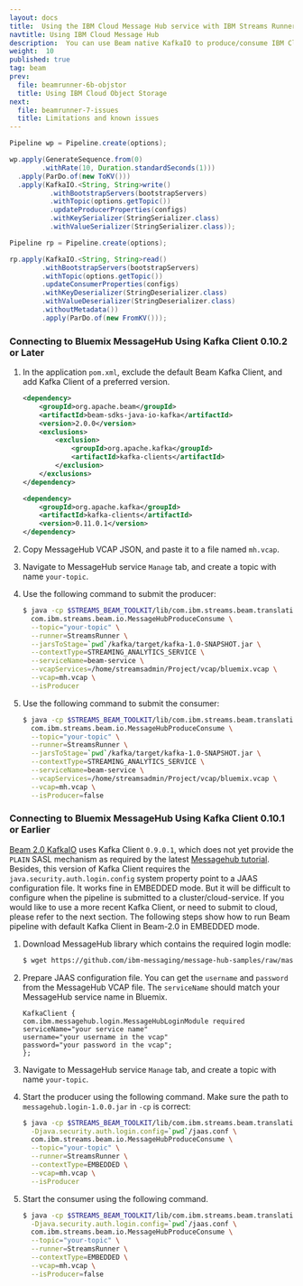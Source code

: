 ```yaml
---
layout: docs
title:  Using the IBM Cloud Message Hub service with IBM Streams Runner for Apache Beam
navtitle: Using IBM Cloud Message Hub
description:  You can use Beam native KafkaIO to produce/consume IBM Cloud Message Hub messages.
weight:  10
published: true
tag: beam
prev:
  file: beamrunner-6b-objstor
  title: Using IBM Cloud Object Storage
next:
  file: beamrunner-7-issues
  title: Limitations and known issues
---
```



```java
Pipeline wp = Pipeline.create(options);

wp.apply(GenerateSequence.from(0)
        .withRate(10, Duration.standardSeconds(1)))
  .apply(ParDo.of(new ToKV()))
  .apply(KafkaIO.<String, String>write()
          .withBootstrapServers(bootstrapServers)
          .withTopic(options.getTopic())
          .updateProducerProperties(configs)
          .withKeySerializer(StringSerializer.class)
          .withValueSerializer(StringSerializer.class));
```

```java
Pipeline rp = Pipeline.create(options);

rp.apply(KafkaIO.<String, String>read()
        .withBootstrapServers(bootstrapServers)
        .withTopic(options.getTopic())
        .updateConsumerProperties(configs)
        .withKeyDeserializer(StringDeserializer.class)
        .withValueDeserializer(StringDeserializer.class)
        .withoutMetadata())
        .apply(ParDo.of(new FromKV()));
```

### Connecting to Bluemix MessageHub Using Kafka Client 0.10.2 or Later

1. In the application `pom.xml`, exclude the default Beam Kafka Client, and add Kafka Client of a
preferred version.

    ```xml
    <dependency>
        <groupId>org.apache.beam</groupId>
        <artifactId>beam-sdks-java-io-kafka</artifactId>
        <version>2.0.0</version>
        <exclusions>
            <exclusion>
                <groupId>org.apache.kafka</groupId>
                <artifactId>kafka-clients</artifactId>
            </exclusion>
        </exclusions>
    </dependency>

    <dependency>
        <groupId>org.apache.kafka</groupId>
        <artifactId>kafka-clients</artifactId>
        <version>0.11.0.1</version>
    </dependency>
    ```

2. Copy MessageHub VCAP JSON, and paste it to a file named `mh.vcap`.

3. Navigate to MessageHub service `Manage` tab, and create a topic with name `your-topic`.

4. Use the following command to submit the producer:

    ```bash
    $ java -cp $STREAMS_BEAM_TOOLKIT/lib/com.ibm.streams.beam.translation.jar:$STREAMS_INSTALL/lib/com.ibm.streams.operator.samples.jar:`pwd`/kafka/target/kafka-1.0-SNAPSHOT.jar \
      com.ibm.streams.beam.io.MessageHubProduceConsume \
      --topic="your-topic" \
      --runner=StreamsRunner \
      --jarsToStage=`pwd`/kafka/target/kafka-1.0-SNAPSHOT.jar \
      --contextType=STREAMING_ANALYTICS_SERVICE \
      --serviceName=beam-service \
      --vcapServices=/home/streamsadmin/Project/vcap/bluemix.vcap \
      --vcap=mh.vcap \
      --isProducer
    ```

4. Use the following command to submit the consumer:

    ```bash
    $ java -cp $STREAMS_BEAM_TOOLKIT/lib/com.ibm.streams.beam.translation.jar:$STREAMS_INSTALL/lib/com.ibm.streams.operator.samples.jar:`pwd`/kafka/target/kafka-1.0-SNAPSHOT.jar \
      com.ibm.streams.beam.io.MessageHubProduceConsume \
      --topic="your-topic" \
      --runner=StreamsRunner \
      --jarsToStage=`pwd`/kafka/target/kafka-1.0-SNAPSHOT.jar \
      --contextType=STREAMING_ANALYTICS_SERVICE \
      --serviceName=beam-service \
      --vcapServices=/home/streamsadmin/Project/vcap/bluemix.vcap \
      --vcap=mh.vcap \
      --isProducer=false
    ```


### Connecting to Bluemix MessageHub Using Kafka Client 0.10.1 or Earlier

[Beam 2.0 KafkaIO](https://github.com/apache/beam/blob/release-2.0.0/sdks/java/io/kafka/pom.xml#L33)
uses Kafka Client `0.9.0.1`, which does not yet provide the `PLAIN` SASL mechanism as required by the latest
[Messagehub tutorial](https://console.bluemix.net/docs/services/MessageHub/messagehub111.html#kafka_streams).
Besides, this version of Kafka Client requires the `java.security.auth.login.config` system
property point to a JAAS configuration file. It works fine in EMBEDDED mode. But it will be
difficult to configure when the pipeline is submitted to a cluster/cloud-service. If you would
like to use a more recent Kafka Client, or need to submit to cloud, please refer to
the next section. The following steps show how to run Beam pipeline with default Kafka Client in
Beam-2.0 in EMBEDDED mode.


1. Download MessageHub library which contains the required login modle:

    ```bash
    $ wget https://github.com/ibm-messaging/message-hub-samples/raw/master/kafka-0.9/message-hub-login-library/messagehub.login-1.0.0.jar
    ```

2. Prepare JAAS configuration file. You can get the `username` and `password` from the MessageHub
VCAP file. The `serviceName` should match your MessageHub service name in Bluemix.

    ```
    KafkaClient {
    com.ibm.messagehub.login.MessageHubLoginModule required
    serviceName="your service name"
    username="your username in the vcap"
    password="your password in the vcap";
    };
    ```

3. Navigate to MessageHub service `Manage` tab, and create a topic with name `your-topic`.

4. Start the producer using the following command. Make sure the path to `messagehub.login-1.0.0.jar`
in `-cp` is correct:

    ```bash
    $ java -cp $STREAMS_BEAM_TOOLKIT/lib/com.ibm.streams.beam.translation.jar:$STREAMS_INSTALL/lib/com.ibm.streams.operator.samples.jar:`pwd`/kafka/target/kafka-1.0-SNAPSHOT.jar:messagehub.login-1.0.0.jar \
      -Djava.security.auth.login.config=`pwd`/jaas.conf \
      com.ibm.streams.beam.io.MessageHubProduceConsume \
      --topic="your-topic" \
      --runner=StreamsRunner \
      --contextType=EMBEDDED \
      --vcap=mh.vcap \
      --isProducer
    ```

5. Start the consumer using the following command.

    ```bash
    $ java -cp $STREAMS_BEAM_TOOLKIT/lib/com.ibm.streams.beam.translation.jar:$STREAMS_INSTALL/lib/com.ibm.streams.operator.samples.jar:`pwd`/kafka/target/kafka-1.0-SNAPSHOT.jar:messagehub.login-1.0.0.jar \
      -Djava.security.auth.login.config=`pwd`/jaas.conf \
      com.ibm.streams.beam.io.MessageHubProduceConsume \
      --topic="your-topic" \
      --runner=StreamsRunner \
      --contextType=EMBEDDED \
      --vcap=mh.vcap \
      --isProducer=false
    ```
